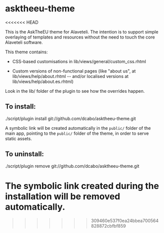 asktheeu-theme
==============
<<<<<<< HEAD

This is the AskTheEU theme for Alaveteli. The intention is to 
support simple overlaying of templates and resources without the 
need to touch the core Alaveteli software.

This theme contains:

 * CSS-based customisations in lib/views/general/custom_css.rhtml

 * Custom versions of non-functional pages (like "about
   us", at lib/views/help/about.rhtml -- and/or localised versions at
   lib/views/help/about.es.rhtml)

Look in the lib/ folder of the plugin to see how the overrides happen.

To install:
-----------
 
  ./script/plugin install git://github.com/dcabo/asktheeu-theme.git

A symbolic link will be created automatically in the `public/` folder
of the main app, pointing to the `public/` folder of the theme, in 
order to serve static assets.

To uninstall:
-------------

  ./script/plugin remove git://github.com/dcabo/asktheeu-theme.git

The symbolic link created during the installation will be removed 
automatically.
=======
>>>>>>> 309460e537f0ea24bbea700564828872cbfbf859
